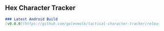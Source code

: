 ## Hex Character Tracker


```markdown
### Latest Android Build
[v0.0.0](https://github.com/galenmolk/tactical-character-tracker/releases/tag/v0.0.0)

```
